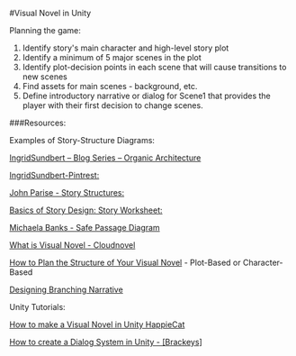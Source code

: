 #Visual Novel in Unity

Planning the game: 
1.  Identify story's main character and high-level story plot
2.  Identify a minimum of 5 major scenes in the plot
3.  Identify plot-decision points in each scene that will cause transitions to new scenes
4.  Find assets for main scenes - background, etc.
5.  Define introductory narrative or dialog for Scene1 that provides the player with their first decision to change scenes.

###Resources: 

Examples of Story-Structure Diagrams: 	

[IngridSundbert – Blog Series – Organic Architecture](http://ingridsundberg.com/2013/08/08/organic-architecture-links-to-the-whole-series/) 

[IngridSundbert-Pintrest:](https://www.pinterest.com/ingridsundberg/story-structure-charts/) 		

	
[John Parise  - Story Structures:](http://www.cs.cmu.edu/~jparise/research/storytelling/structure/) 	

[Basics of Story Design: Story Worksheet:](https://drive.google.com/file/d/1sDVT7Km8PKYsgEFmkBiCgbEFlcbP65Aj/view) 

[Michaela Banks - Safe Passage Diagram](https://utdallas.box.com/s/lnrc425sxjt5g7h2j109wq0d54jl978i)

[What is Visual Novel - Cloudnovel](https://blog.cloudnovel.net/what-is-visual-novel/)

[How to Plan the Structure of Your Visual Novel](https://blog.cloudnovel.net/2018/05/24/how-to-plan-structure-of-your-visual-novel/) - Plot-Based or Character-Based

[Designing Branching Narrative](https://thestoryelement.wordpress.com/2015/02/11/designing-branching-narrative/)

Unity Tutorials:

[How to make a Visual Novel in Unity HappieCat ](https://www.youtube.com/watch?v=doHpwFZ1S5c)

[How to create a Dialog System in Unity - [Brackeys]](https://www.youtube.com/watch?v=_nRzoTzeyxU)

